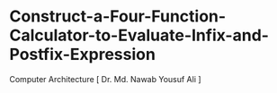 # Construct-a-Four-Function-Calculator-to-Evaluate-Infix-and-Postfix-Expression
Computer Architecture [ Dr. Md. Nawab Yousuf Ali ]
